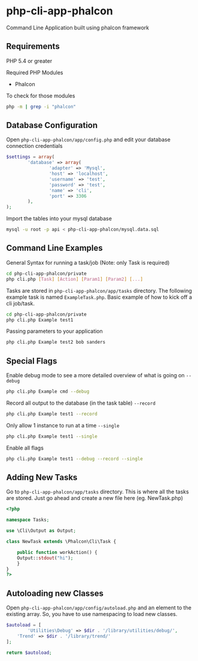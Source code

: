 php-cli-app-phalcon
===================

Command Line Application built using phalcon framework

Requirements
---------
PHP 5.4 or greater


Required PHP Modules
- Phalcon

To check for those modules
```bash
php -m | grep -i "phalcon"
```

Database Configuration
--------------
Open  `php-cli-app-phalcon/app/config.php` and edit your database connection credentials

```php
$settings = array(
        'database' => array(
                'adapter' => 'Mysql',
                'host' => 'localhost',
                'username' => 'test',
                'password' => 'test',
                'name' => 'cli',
                'port' => 3306
        ),
);
```

Import the tables into your mysql database
```bash
mysql -u root -p api < php-cli-app-phalcon/mysql.data.sql
```

Command Line Examples
----------------------

General Syntax for running a task/job (Note: only Task is required)

```bash
cd php-cli-app-phalcon/private 
php cli.php [Task] [Action] [Param1] [Param2] [...]
```

Tasks are stored in `php-cli-app-phalcon/app/tasks` directory. The following example task is named `ExampleTask.php`.
Basic example of how to kick off a cli job/task.

```bash
cd php-cli-app-phalcon/private
php cli.php Example test1 
```

Passing parameters to your application

```bash
php cli.php Example test2 bob sanders 
```

Special Flags
---------------------

Enable debug mode to see a more detailed overview of what is going on `--debug`

```bash
php cli.php Example cmd --debug
```

Record all output to the database (in the task table) `--record`

```bash
php cli.php Example test1 --record
```

Only allow 1 instance to run at a time `--single`
```bash
php cli.php Example test1 --single
```

Enable all flags
```bash
php cli.php Example test1 --debug --record --single
```

Adding New Tasks
--------------------

Go to `php-cli-app-phalcon/app/tasks` directory. This is where all the tasks are stored.
Just go ahead and create a new file here (eg. NewTask.php)

```php
<?php

namespace Tasks;

use \Cli\Output as Output;

class NewTask extends \Phalcon\Cli\Task {

    public function workAction() {
	Output::stdout("hi");
    }
}
?>
```


Autoloading new Classes
--------------------

Open `php-cli-app-phalcon/app/config/autoload.php` and an element to the existing array.
So, you have to use namespacing to load new classes.

```php
$autoload = [
        'Utilities\Debug' => $dir . '/library/utilities/debug/',
	'Trend' => $dir . '/library/trend/'
];

return $autoload;
```
